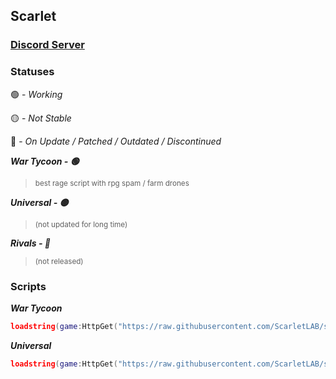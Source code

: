 ## Scarlet
### [Discord Server](https://discord.gg/TPGnC4BVJF)

### Statuses

🟢 - _Working_

🟡 - _Not Stable_

🔴 - _On Update / Patched / Outdated / Discontinued_


***War Tycoon - 🟢***
> <sub>best rage script with rpg spam / farm drones</sub>

***Universal - 🟡***
> <sub>(not updated for long time)</sub>

***Rivals - 🔴***
> <sub>(not released)</sub>

### Scripts
***War Tycoon***

```lua 
loadstring(game:HttpGet("https://raw.githubusercontent.com/ScarletLAB/scarlet/main/wtyc/main.lua"))()
```

***Universal***

```lua
loadstring(game:HttpGet("https://raw.githubusercontent.com/ScarletLAB/scarlet/main/universal/main.lua"))()
```
